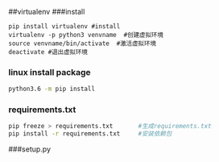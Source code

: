 ##virtualenv
###install

```base 
pip install virtualenv #install
virtualenv -p python3 venvname	#创建虚拟环境
source venvname/bin/activate  #激活虚拟环境
deactivate #退出虚拟环境

```

### linux install package
```bash
python3.6 -m pip install
```

### requirements.txt
```bash
pip freeze > requirements.txt   	#生成requirements.txt
pip install -r requirements.txt		#安装依赖包
```

###setup.py

```python
```
